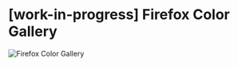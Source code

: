 # [work-in-progress] Firefox Color Gallery

![Firefox Color Gallery](https://i.imgur.com/387WroS.png)
